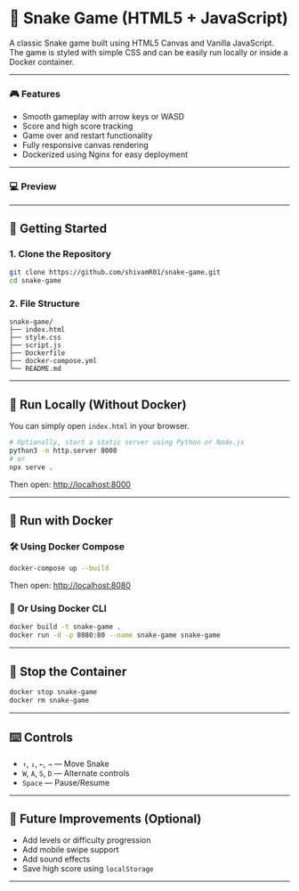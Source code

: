 # 🐍 Snake Game (HTML5 + JavaScript)

A classic Snake game built using HTML5 Canvas and Vanilla JavaScript. The game is styled with simple CSS and can be easily run locally or inside a Docker container.

---

### 🎮 Features

- Smooth gameplay with arrow keys or WASD
- Score and high score tracking
- Game over and restart functionality
- Fully responsive canvas rendering
- Dockerized using Nginx for easy deployment

---

### 💻 Preview



---

## 🚀 Getting Started

### 1. Clone the Repository

```bash
git clone https://github.com/shivamR01/snake-game.git
cd snake-game
```

### 2. File Structure

```
snake-game/
├── index.html
├── style.css
├── script.js
├── Dockerfile
├── docker-compose.yml
└── README.md
```

---

## 🧪 Run Locally (Without Docker)

You can simply open `index.html` in your browser.

```bash
# Optionally, start a static server using Python or Node.js
python3 -m http.server 8000
# or
npx serve .
```

Then open: [http://localhost:8000](http://localhost:8000)

---

## 🐳 Run with Docker

### 🛠️ Using Docker Compose

```bash
docker-compose up --build
```

Then open: [http://localhost:8080](http://localhost:8080)

### 🐳 Or Using Docker CLI

```bash
docker build -t snake-game .
docker run -d -p 8080:80 --name snake-game snake-game
```

---

## 🪯 Stop the Container

```bash
docker stop snake-game
docker rm snake-game
```

---

## ⌨️ Controls

- `↑`, `↓`, `←`, `→` — Move Snake
- `W`, `A`, `S`, `D` — Alternate controls
- `Space` — Pause/Resume

---

## 📂 Future Improvements (Optional)

- Add levels or difficulty progression
- Add mobile swipe support
- Add sound effects
- Save high score using `localStorage`

---





